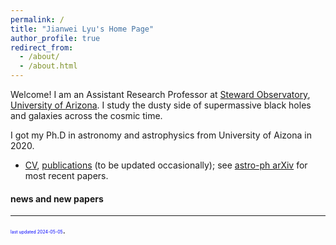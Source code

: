 ```yaml
---
permalink: /
title: "Jianwei Lyu's Home Page"
author_profile: true
redirect_from: 
  - /about/
  - /about.html
---
```





Welcome! I am an Assistant Research Professor at [Steward Observatory](https://www.as.arizona.edu/), [University of Arizona](https://www.arizona.edu/). I study the dusty side of supermassive black holes and galaxies across the cosmic time. 

I got my Ph.D in astronomy and astrophysics from University of Aizona in 2020.

 * [CV](), [publications]() (to be updated occasionally); see [astro-ph arXiv](https://arxiv.org/search/advanced?advanced=1&terms-0-operator=AND&terms-0-term=jianwei+lyu&terms-0-field=author&classification-physics=y&classification-physics_archives=astro-ph&classification-include_cross_list=include&date-filter_by=all_dates&date-year=&date-from_date=&date-to_date=&date-date_type=submitted_date&abstracts=show&size=50&order=-announced_date_first) for most recent papers.

#### news and new papers



***

<span style="color:blue; font-size:0.5em;">last updated 2024-05-05</span>.
